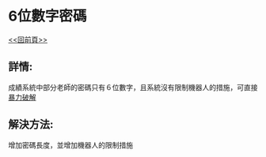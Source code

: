 # 6位數字密碼  
[<<回前頁>>](https://github.com/William957-web/SGGScyber)

## 詳情:  
成績系統中部分老師的密碼只有６位數字，且系統沒有限制機器人的措施，可直接[暴力破解](https://github.com/yoni13/6random/) 
## 解決方法: 
增加密碼長度，並增加機器人的限制措施